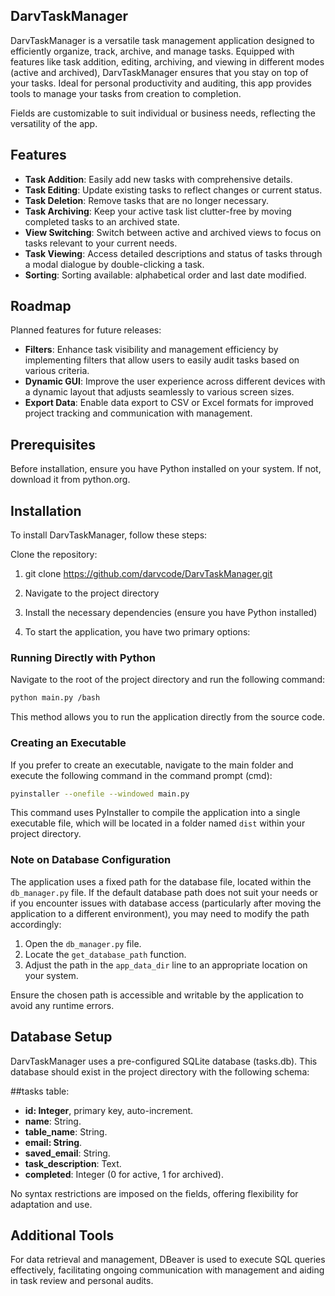 ## DarvTaskManager
DarvTaskManager is a versatile task management application designed to efficiently organize, track, archive, and manage tasks. Equipped with features like task addition, editing, archiving, and viewing in different modes (active and archived), DarvTaskManager ensures that you stay on top of your tasks. Ideal for personal productivity and auditing, this app provides tools to manage your tasks from creation to completion.

Fields are customizable to suit individual or business needs, reflecting the versatility of the app.

## Features
- **Task Addition**: Easily add new tasks with comprehensive details.
- **Task Editing**: Update existing tasks to reflect changes or current status.
- **Task Deletion**: Remove tasks that are no longer necessary.
- **Task Archiving**: Keep your active task list clutter-free by moving completed tasks to an archived state.
- **View Switching**: Switch between active and archived views to focus on tasks relevant to your current needs.
- **Task Viewing**: Access detailed descriptions and status of tasks through a modal dialogue by double-clicking a task.
- **Sorting**: Sorting available: alphabetical order and last date modified.

## Roadmap
Planned features for future releases:

- **Filters**: Enhance task visibility and management efficiency by implementing filters that allow users to easily audit tasks based on various criteria.
- **Dynamic GUI**: Improve the user experience across different devices with a dynamic layout that adjusts seamlessly to various screen sizes.
- **Export Data**: Enable data export to CSV or Excel formats for improved project tracking and communication with management.

## Prerequisites
Before installation, ensure you have Python installed on your system. If not, download it from python.org.

## Installation
To install DarvTaskManager, follow these steps:

Clone the repository:
1. git clone https://github.com/darvcode/DarvTaskManager.git

2. Navigate to the project directory

3. Install the necessary dependencies (ensure you have Python installed)

4. To start the application, you have two primary options:

### Running Directly with Python

Navigate to the root of the project directory and run the following command:

```bash
python main.py /bash
```

This method allows you to run the application directly from the source code.

### Creating an Executable

If you prefer to create an executable, navigate to the main folder and execute the following command in the command prompt (cmd):

```bash
pyinstaller --onefile --windowed main.py
```

This command uses PyInstaller to compile the application into a single executable file, which will be located in a folder named `dist` within your project directory.

### Note on Database Configuration

The application uses a fixed path for the database file, located within the `db_manager.py` file. If the default database path does not suit your needs or if you encounter issues with database access (particularly after moving the application to a different environment), you may need to modify the path accordingly:

1. Open the `db_manager.py` file.
2. Locate the `get_database_path` function.
3. Adjust the path in the `app_data_dir` line to an appropriate location on your system.

Ensure the chosen path is accessible and writable by the application to avoid any runtime errors.

## Database Setup
DarvTaskManager uses a pre-configured SQLite database (tasks.db). This database should exist in the project directory with the following schema:

##tasks table:
- **id: Integer**, primary key, auto-increment.
- **name**: String.
- **table_name**: String.
- **email: String**.
- **saved_email**: String.
- **task_description**: Text.
- **completed**: Integer (0 for active, 1 for archived).

No syntax restrictions are imposed on the fields, offering flexibility for adaptation and use.

## Additional Tools
For data retrieval and management, DBeaver is used to execute SQL queries effectively, facilitating ongoing communication with management and aiding in task review and personal audits.






